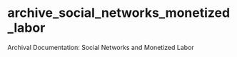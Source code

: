 # archive_social_networks_monetized_labor
Archival Documentation: Social Networks and Monetized Labor
